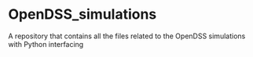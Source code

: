 # OpenDSS_simulations
A repository that contains all the files related to the OpenDSS simulations with Python interfacing
